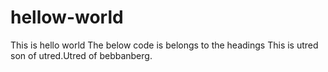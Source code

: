# hellow-world
This is hello world 
The below code is belongs to the headings 
      This is utred son of utred.Utred of bebbanberg.
